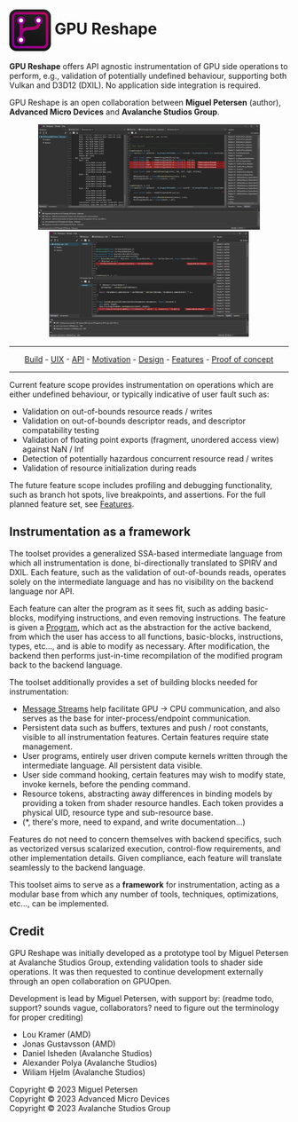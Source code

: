 <h1><img align="center" height="75" src="/Source/UIX/Studio/Resources/Icons/Icon_Frame.png"> <a>GPU Reshape</a></h1>

**GPU Reshape** offers API agnostic instrumentation of GPU side operations to perform, e.g., validation of potentially undefined behaviour, supporting both Vulkan and D3D12 (DXIL).
No application side integration is required.

GPU Reshape is an open collaboration between **Miguel Petersen** (author), **Advanced Micro Devices** and **Avalanche Studios Group**.

<p float="left" align="center">
  <img src="/Documentation/Resources/Images/StudioC.png" width="400" /> 
  <img src="/Documentation/Resources/Images/StudioB.png" width="360" />
</p>

---

<p align="center">
  <a href="Documentation/Build.md">Build</a> -
  <a href="Documentation/UIX.md">UIX</a> -
  <a href="Documentation/API.md">API</a> -
  <a href="Documentation/Motivation.md">Motivation</a> -
  <a href="Documentation/Design.md">Design</a> -
  <a href="Documentation/Features.md">Features</a> -
  <a href="Avalanche/ReadMe.md">Proof of concept</a>
</p>

---

Current feature scope provides instrumentation on operations which are either undefined behaviour, or typically indicative of user fault such as:

- Validation on out-of-bounds resource reads / writes
- Validation on out-of-bounds descriptor reads, and descriptor compatability testing
- Validation of floating point exports (fragment, unordered access view) against NaN / Inf
- Detection of potentially hazardous concurrent resource read / writes
- Validation of resource initialization during reads

The future feature scope includes profiling and debugging functionality, such as branch hot spots, live breakpoints, and assertions. 
For the full planned feature set, see [Features](Documentation/Features.md).

## Instrumentation as a framework

The toolset provides a generalized SSA-based intermediate language from which all instrumentation is done, bi-directionally translated to SPIRV and DXIL.
Each feature, such as the validation of out-of-bounds reads, operates solely on the intermediate language and has no visibility on the backend language nor API.

Each feature can alter the program as it sees fit, such as adding basic-blocks, modifying instructions, and even removing instructions. The feature is given a [Program](Documentation/API/IL.md), which
act as the abstraction for the active backend, from which the user has access to all functions, basic-blocks, instructions, types, etc..., and is able to modify as necessary.
After modification, the backend then performs just-in-time recompilation of the modified program back to the backend language.

The toolset additionally provides a set of building blocks needed for instrumentation:

- [Message Streams](Documentation/API/Message.md) help facilitate GPU -> CPU communication, and also serves as the base for inter-process/endpoint communication.
- Persistent data such as buffers, textures and push / root constants, visible to all instrumentation features. Certain features require state management.
- User programs, entirely user driven compute kernels written through the intermediate language. All persistent data visible.
- User side command hooking, certain features may wish to modify state, invoke kernels, before the pending command.
- Resource tokens, abstracting away differences in binding models by providing a token from shader resource handles. Each token provides a physical UID, resource type and sub-resource base.
- (*, there's more, need to expand, and write documentation...)

Features do not need to concern themselves with backend specifics, such as vectorized versus scalarized execution, control-flow requirements, and other implementation details. Given compliance, each feature
will translate seamlessly to the backend language.

This toolset aims to serve as a **framework** for instrumentation, acting as a modular base from which any number of tools, techniques, optimizations, etc..., can be implemented. 

## Credit

GPU Reshape was initially developed as a prototype tool by Miguel Petersen at Avalanche Studios Group, extending validation tools to shader side operations.
It was then requested to continue development externally through an open collaboration on GPUOpen.

Development is lead by Miguel Petersen, with support by: (readme todo, support? sounds vague, collaborators? need to figure out the terminology for proper crediting)

- Lou Kramer (AMD)
- Jonas Gustavsson (AMD)
- Daniel Isheden (Avalanche Studios)
- Alexander Polya (Avalanche Studios)
- Wiliam Hjelm (Avalanche Studios)

Copyright © 2023 Miguel Petersen
</br>
Copyright © 2023 Advanced Micro Devices
</br>
Copyright © 2023 Avalanche Studios Group
